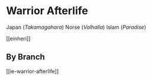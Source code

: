 # Warrior Afterlife

  Japan (*Takamagahara*)
  Norse (*Valhalla*)
  Islam (*Paradise*)
  
  
  [[einheri]]
  
  
  ## By Branch
  [[ie-warrior-afterlife]]